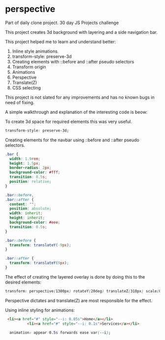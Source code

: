 # perspective
Part of daily clone project.
30 day JS Projects challenge

This project creates 3d background with layering and a side navigation bar.

This project helped me to learn and understand better:
1) Inline style animations
2)  transform-style: preserve-3d 
3)  Creating elements with ::before and ::after pseudo selectors
4)  Transform origin
5)  Animations
6)  Perspective
7)  Translate(Z)
8)  CSS selecting


This project is not slated for any improvements and has no known bugs in need of fixing. 

A simple walkthrough and explanation of the interesting code is beow:

To create 3d space for required elements this was very useful.
```CSS
transform-style: preserve-3d;
```

Creating elements for the navbar using ::before and ::after pseudo selectors.
```CSS
.bar {
  width: 1.9rem;
  height: 1.5px;
  border-radius: 2px;
  background-color: #fff;
  transition: 0.5s;
  position: relative;
}

.bar::before,
.bar::after {
  content: "";
  position: absolute;
  width: inherit;
  height: inherit;
  background-color: #eee;
  transition: 0.5s;
}

.bar::before {
  transform: translateY(-9px);
}

.bar::after {
  transform: translateY(9px);
}
```

The effect of creating the layered overlay is done by doing this to the desired elements: 
```CSS
transform: perspective(1300px) rotateY(20deg) translateZ(310px) scale(0.5);
```

Perspective dictates and translate(Z) are most responsible for the effect.

Using inline styling for animations:
```HTML
 <li><a href="#" style="--i: 0.05s">Home</a></li>
          <li><a href="#" style="--i: 0.1s">Services</a></li>
```
```CSS
  animation: appear 0.5s forwards ease var(--i);
```
